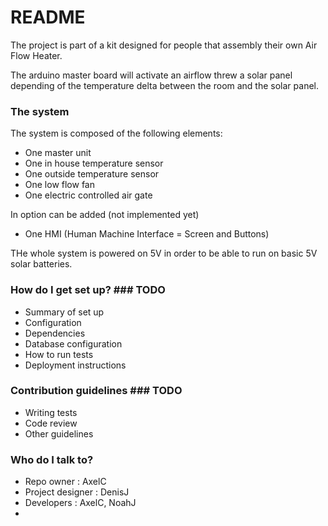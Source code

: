 # README #

The project is part of a kit designed for people that assembly their own Air Flow Heater.

The arduino master board will activate an airflow threw a solar panel depending of the temperature delta between the room and the solar panel.



### The system ###
The system is composed of the following elements:
* One master unit
* One in house temperature sensor
* One outside temperature sensor
* One low flow fan
* One electric controlled air gate

In option can be added (not implemented yet)
* One HMI (Human Machine Interface = Screen and Buttons)

THe whole system is powered on 5V in order to be able to run on basic 5V solar batteries.

### How do I get set up? ### TODO

* Summary of set up
* Configuration
* Dependencies
* Database configuration
* How to run tests
* Deployment instructions

### Contribution guidelines ### TODO

* Writing tests
* Code review
* Other guidelines

### Who do I talk to? ###

* Repo owner : AxelC
* Project designer : DenisJ
* Developers : AxelC, NoahJ
* 
